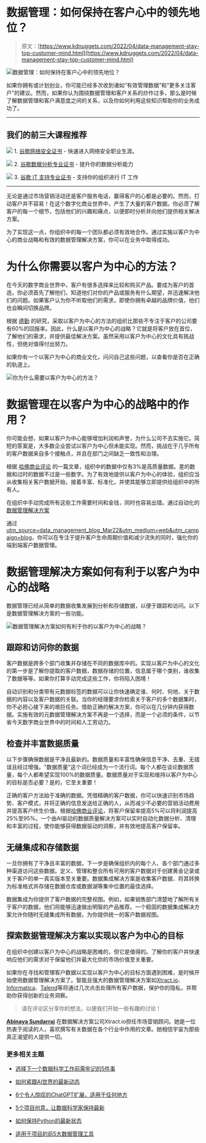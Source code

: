 # 数据管理：如何保持在客户心中的领先地位？

> 原文：[https://www.kdnuggets.com/2022/04/data-management-stay-top-customer-mind.html](https://www.kdnuggets.com/2022/04/data-management-stay-top-customer-mind.html)

![数据管理：如何保持在客户心中的领先地位？](../Images/673a068dbdb82f4a08584b4888e62f78.png)

如果你拥有或计划创业，你可能已经多次收到诸如“有效管理数据”和“更多关注客户”的建议。然而，如果你认为围绕数据管理和客户关系的炒作过多，那么是时候了解数据管理和客户满意度之间的关系，以及你如何利用这些知识帮助你的业务成功了。

* * *

## 我们的前三大课程推荐

![](../Images/0244c01ba9267c002ef39d4907e0b8fb.png) 1\. [谷歌网络安全证书](https://www.kdnuggets.com/google-cybersecurity) - 快速进入网络安全职业生涯。

![](../Images/e225c49c3c91745821c8c0368bf04711.png) 2\. [谷歌数据分析专业证书](https://www.kdnuggets.com/google-data-analytics) - 提升你的数据分析能力

![](../Images/0244c01ba9267c002ef39d4907e0b8fb.png) 3\. [谷歌 IT 支持专业证书](https://www.kdnuggets.com/google-itsupport) - 支持你的组织进行 IT 工作

* * *

无论是通过市场营销活动还是客户服务电话，赢得客户的心都是必要的。然而，打动客户并不容易！在这个数字化商业世界中，产生了大量的客户数据。你必须了解客户的每一个细节，包括他们的兴趣和痛点，以便即时分析并向他们提供相关解决方案。

为了实现这一点，你组织中的每一个团队都必须有效地合作。通过实施以客户为中心的商业战略和有效的数据管理解决方案，你可以在业务中取得成功。

# 为什么你需要以客户为中心的方法？

在今天的数字商业世界中，客户有很多选择来比较和购买产品。要成为客户的首选，你必须首先了解他们，知道他们对你的产品或服务有什么期望，并迅速解决他们的问题。如果客户认为你不听取他们的需求，即使你拥有卓越的品牌价值，他们也会瞬间切换品牌。

根据 [德勤](https://www2.deloitte.com/content/dam/Deloitte/de/Documents/WM%20Digitalisierung.pdf) 的研究，采取以客户为中心的方法的组织比那些不专注于客户的公司要有60%的回报率。因此，什么是以客户为中心的战略？它就是将客户放在首位，了解他们的需求，并提供最佳解决方案。虽然采用以客户为中心的文化具有挑战性，但绝对值得付出努力。

如果你有一个以客户为中心的商业文化，问问自己这些问题，以查看你是否在正确的轨道上。

![你为什么需要以客户为中心的方法？](../Images/f936e2c9869dba6ce1ace21d9b6b4382.png)

# 数据管理在以客户为中心的战略中的作用？

你可能会想，如果以客户为中心能够增加利润和声誉，为什么公司不去实施它。简短的答案是，大多数企业尝试以客户为中心但未能实现。然而，挑战在于几乎所有的客户数据来自多个接触点，并且在部门之间缺乏一致性和治理。

根据 [哈佛商业评论](https://hbr.org/2017/09/only-3-of-companies-data-meets-basic-quality-standards) 的一篇文章，组织中的数据中仅有3%是高质量数据。差的数据和过时的数据不过是一些数字。为了有效地提供以客户为中心的体验，组织应当从收集相关客户数据开始，接着丰富、标准化，并使其能够立即提供给组织中的所有人。

在组织中手动完成所有这些工作需要时间和金钱，同时也容易出错。通过自动化的 [数据管理解决方案](https://www.xtract.io/solutions/data-management?) 

通过 [utm_source=data_management_blog_Mar22&utm_medium=web&utm_campaign=blog](https://example.org)，你可以在专注于提升客户生命周期价值和减少流失的同时，强化你的端到端客户数据管理。

# 数据管理解决方案如何有利于以客户为中心的战略

数据管理已经从简单的数据收集发展到分析和存储数据，以便于跟踪和访问。以下是数据管理解决方案的一些功能。

![数据管理解决方案如何有利于你的以客户为中心的战略？](../Images/2a7569148bd43dbe6ce88b6badc1a05c.png)

## 跟踪和访问你的数据

客户数据是跨多个部门收集并存储在不同的数据库中的。实现以客户为中心的文化的第一步是了解你提取的客户数据，数据存储的位置，信息属于哪个类别，谁收集了数据等等。如果你打算手动完成这些工作，你将陷入困境！

自动识别和分类带有元数据标签的数据可以让你快速确定谁、何时、何地、关于数据的内容以及客户数据的关联。当你的经理要求你检索关于客户的多个数据集时，你不必担心接下来的艰巨任务。借助正确的解决方案，你可以在几分钟内获得数据。实施有效的元数据管理解决方案不再是一个选择，而是一个必须的条件，以节省今天数字商业世界中的时间和人工劳动力。

## 检查并丰富数据质量

以下步骤确保数据是干净且最新的。数据质量和丰富性确保信息干净、去重、无错误且经过增强。"数据质量"这个词已经成为一个流行词。每个人都在谈论数据质量，每个人都希望实现100%的数据质量。数据质量对于实现和维持以客户为中心的目标是否必要？是的，它至关重要！

正确的客户方法始于准确的数据。凭借精确的客户数据，你可以快速识别市场趋势、客户模式，并将正确的信息发送给正确的人，从而减少不必要的营销活动费用并提高客户终生价值。根据[哈佛商业评论](https://hbr.org/2014/10/the-value-of-keeping-the-right-customers)，将客户保留率提高5%可以将利润提高25%至95%。一个由AI驱动的数据质量解决方案可以实时自动化数据分析、清理和丰富的过程，使你能够获得数据驱动的洞察，并有效地提高客户保留率。

## 无缝集成和存储数据

一旦你拥有了干净且丰富的数据，下一步是确保组织内的每个人、各个部门通过多种渠道访问这些数据。定义、管理和整合所有可用的客户数据对于创建黄金记录或关于客户的单一真实版本至关重要。数据集成解决方案是收集客户数据、将其转换为标准格式并存储在数据仓库或数据湖等集中位置的最佳选择。

数据集成为你提供了客户数据的完整视图。例如，如果销售部门清楚地了解所有关于客户的数据，他们将能够迅速做出明智的产品推荐。一个稳固的数据集成解决方案允许你随时无缝集成所有数据，为你提供统一的客户数据视图。

## 探索数据管理解决方案以实现以客户为中心的目标

在组织中创建以客户为中心的战略是困难的，但它是值得的。了解你的客户并快速响应他们的需求对于保留他们并最大化你的市场价值至关重要。

如果你在寻找和管理客户数据以实现以客户为中心的目标方面遇到困难，是时候开始使用数据管理解决方案了。智能且强大的数据管理解决方案如[Xtract.io](https://www.xtract.io/?utm_source=data_management_blog_Mar22&utm_medium=web&utm_campaign=blog)、[Informatica](https://www.informatica.com/)、[Talend](https://www.talend.com/)等将通过几次点击处理所有客户数据，保护你的隐私，并帮助你获得创新的业务洞察。

> 请在评论区分享你的想法，以便我们开始一些有趣的讨论！

**[Abinaya Sundarraj](https://www.linkedin.com/in/abinaya-sundarraj/)** 在数据解决方案公司Xtract.io担任市场营销顾问。她是一位热衷于阅读的人，喜欢撰写有关数据在各个行业中作用的文章。她相信宇宙为那些真正渴望的人提供一切。

### 更多相关主题

+   [选择下一个数据科学工作前需牢记的5件事](https://www.kdnuggets.com/2022/01/5-things-keep-mind-selecting-next-job.html)

+   [如何紧跟AI世界的最新动态](https://www.kdnuggets.com/2022/03/stay-top-going-ai-world.html)

+   [6个令人惊叹的ChatGPT扩展，适用于任何地方](https://www.kdnuggets.com/2023/04/6-chatgpt-mindblowing-extensions-anywhere.html)

+   [5个项目创意，让数据科学家保持最新](https://www.kdnuggets.com/2022/07/5-project-ideas-stay-uptodate-data-scientist.html)

+   [如何保持Python的最新状态](https://www.kdnuggets.com/2022/06/stay-current-python.html)

+   [适用于项目的前5大数据管理工具](https://www.kdnuggets.com/top-5-data-management-tools-for-your-projects)
